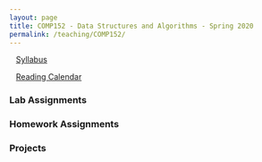 ```yaml
---
layout: page
title: COMP152 - Data Structures and Algorithms - Spring 2020
permalink: /teaching/COMP152/
---
```


&nbsp;&nbsp;&nbsp;[Syllabus](/teaching/COMP152/comp152-syllabus.pdf)  

&nbsp;&nbsp;&nbsp;[Reading Calendar](/teaching/COMP152/reading/)


### Lab Assignments


### Homework Assignments


### Projects
